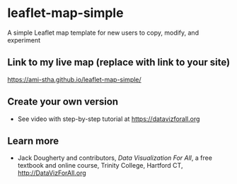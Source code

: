 # leaflet-map-simple
A simple Leaflet map template for new users to copy, modify, and experiment

## Link to my live map (replace with link to your site)

https://ami-stha.github.io/leaflet-map-simple/

## Create your own version
- See video with step-by-step tutorial at https://datavizforall.org

## Learn more
- Jack Dougherty and contributors, *Data Visualization For All*, a free textbook and online course, Trinity College, Hartford CT, http://DataVizForAll.org
